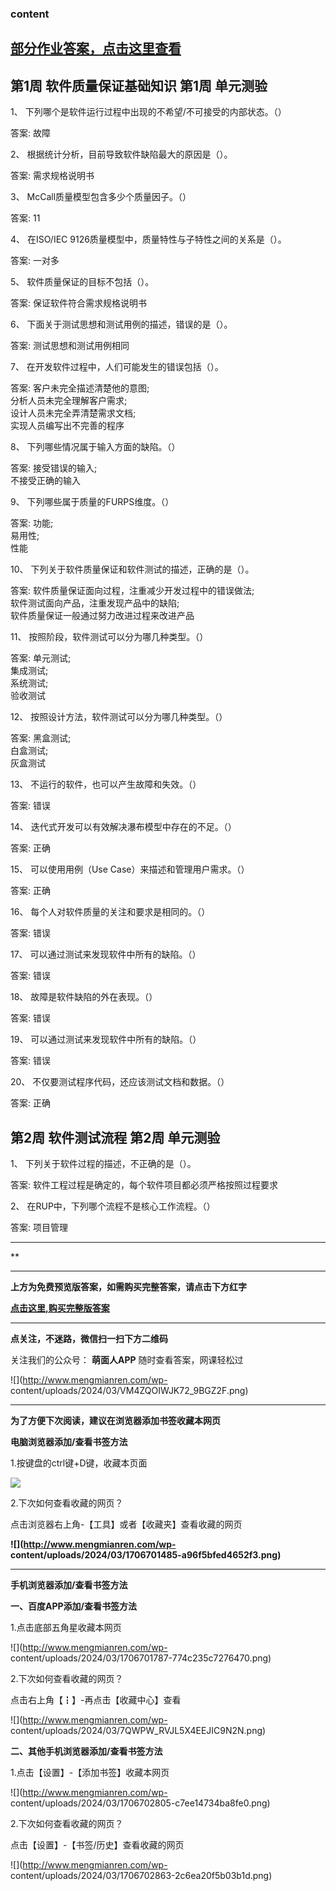 ### content

## [部分作业答案，点击这里查看](http://mooc.mengmianren.com/mooc/338381.html)

## 第1周 软件质量保证基础知识 第1周 单元测验

1、 下列哪个是软件运行过程中出现的不希望/不可接受的内部状态。（）

答案: 故障  

2、 根据统计分析，目前导致软件缺陷最大的原因是（）。

答案: 需求规格说明书

3、 McCall质量模型包含多少个质量因子。（）

答案: 11

4、 在ISO/IEC 9126质量模型中，质量特性与子特性之间的关系是（）。

答案: 一对多

5、 软件质量保证的目标不包括（）。

答案: 保证软件符合需求规格说明书

6、 下面关于测试思想和测试用例的描述，错误的是（）。

答案: 测试思想和测试用例相同

7、 在开发软件过程中，人们可能发生的错误包括（）。

答案: 客户未完全描述清楚他的意图;  
分析人员未完全理解客户需求;  
设计人员未完全弄清楚需求文档;  
实现人员编写出不完善的程序

8、 下列哪些情况属于输入方面的缺陷。（）

答案: 接受错误的输入;  
不接受正确的输入

9、 下列哪些属于质量的FURPS维度。（）

答案: 功能;  
易用性;  
性能

10、 下列关于软件质量保证和软件测试的描述，正确的是（）。

答案: 软件质量保证面向过程，注重减少开发过程中的错误做法;  
软件测试面向产品，注重发现产品中的缺陷;  
软件质量保证一般通过努力改进过程来改进产品

11、 按照阶段，软件测试可以分为哪几种类型。（）

答案: 单元测试;  
集成测试;  
系统测试;  
验收测试

12、 按照设计方法，软件测试可以分为哪几种类型。（）

答案: 黑盒测试;  
白盒测试;  
灰盒测试

13、 不运行的软件，也可以产生故障和失效。（）

答案: 错误

14、 迭代式开发可以有效解决瀑布模型中存在的不足。（）

答案: 正确

15、 可以使用用例（Use Case）来描述和管理用户需求。（）

答案: 正确

16、 每个人对软件质量的关注和要求是相同的。（）

答案: 错误

17、 可以通过测试来发现软件中所有的缺陷。（）

答案: 错误

18、 故障是软件缺陷的外在表现。（）

答案: 错误

19、 可以通过测试来发现软件中所有的缺陷。（）

答案: 错误

20、 不仅要测试程序代码，还应该测试文档和数据。（）

答案: 正确

##

## 第2周 软件测试流程 第2周 单元测验

1、 下列关于软件过程的描述，不正确的是（）。

答案: 软件工程过程是确定的，每个软件项目都必须严格按照过程要求

2、 在RUP中，下列哪个流程不是核心工作流程。（）

答案: 项目管理

* * *

**

* * *

**上方为免费预览版答案，如需购买完整答案，请点击下方红字**

[**点击这里,购买完整版答案**](http://mooc.mengmianren.com/mooc/56023.html)

* * *

**点关注，不迷路，微信扫一扫下方二维码**

关注我们的公众号： **萌面人APP** 随时查看答案，网课轻松过

![](http://www.mengmianren.com/wp-
content/uploads/2024/03/VM4ZQOIWJK72_9BGZ2F.png)

* * *

**为了方便下次阅读，建议在浏览器添加书签收藏本网页**

**电脑浏览器添加/查看书签方法**

1.按键盘的ctrl键+D键，收藏本页面

![](http://www.mengmianren.com/wp-content/uploads/2024/03/AF9T_JKKHAJN.png)

2.下次如何查看收藏的网页？

点击浏览器右上角-【工具】或者【收藏夹】查看收藏的网页

**![](http://www.mengmianren.com/wp-
content/uploads/2024/03/1706701485-a96f5bfed4652f3.png)**

* * *

**手机浏览器添加/查看书签方法**

**一、百度APP添加/查看书签方法**

1.点击底部五角星收藏本网页

![](http://www.mengmianren.com/wp-
content/uploads/2024/03/1706701787-774c235c7276470.png)

2.下次如何查看收藏的网页？

点击右上角【┇】-再点击【收藏中心】查看

![](http://www.mengmianren.com/wp-
content/uploads/2024/03/7QWPW_RVJL5X4EEJIC9N2N.png)

**二、其他手机浏览器添加/查看书签方法**

1.点击【设置】-【添加书签】收藏本网页

![](http://www.mengmianren.com/wp-
content/uploads/2024/03/1706702805-c7ee14734ba8fe0.png)

2.下次如何查看收藏的网页？

点击【设置】-【书签/历史】查看收藏的网页

![](http://www.mengmianren.com/wp-
content/uploads/2024/03/1706702863-2c6ea20f5b03b1d.png)

